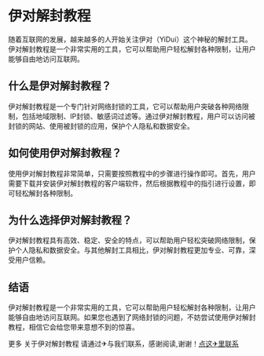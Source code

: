# 伊对解封教程

随着互联网的发展，越来越多的人开始关注伊对（YiDui）这个神秘的解封工具。伊对解封教程是一个非常实用的工具，它可以帮助用户轻松解封各种限制，让用户能够自由地访问互联网。

## 什么是伊对解封教程？

伊对解封教程是一个专门针对网络封锁的工具，它可以帮助用户突破各种网络限制，包括地域限制、IP封锁、敏感词过滤等。通过伊对解封教程，用户可以访问被封锁的网站、使用被封锁的应用，保护个人隐私和数据安全。

## 如何使用伊对解封教程？

使用伊对解封教程非常简单，只需要按照教程中的步骤进行操作即可。首先，用户需要下载并安装伊对解封教程的客户端软件，然后根据教程中的指引进行设置，即可轻松解封各种限制。

## 为什么选择伊对解封教程？

伊对解封教程具有高效、稳定、安全的特点，可以帮助用户轻松突破网络限制，保护个人隐私和数据安全。与其他解封工具相比，伊对解封教程更加专业、可靠，深受用户信赖。

## 结语

伊对解封教程是一个非常实用的工具，它可以帮助用户轻松解封各种限制，让用户能够自由地访问互联网。如果您也遇到了网络封锁的问题，不妨尝试使用伊对解封教程，相信它会给您带来意想不到的惊喜。

更多 关于伊对解封教程 请通过✈与我们联系，感谢阅读,谢谢！[点这✈里联系](https://b.k02.cc)